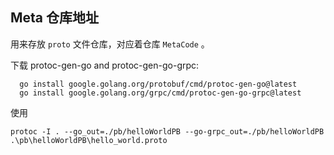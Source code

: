 ## Meta 仓库地址

用来存放 `proto` 文件仓库，对应着仓库 `MetaCode` 。


下载 protoc-gen-go and protoc-gen-go-grpc:
```shell
  go install google.golang.org/protobuf/cmd/protoc-gen-go@latest
  go install google.golang.org/grpc/cmd/protoc-gen-go-grpc@latest
```

使用 

```shell
protoc -I . --go_out=./pb/helloWorldPB --go-grpc_out=./pb/helloWorldPB  .\pb\helloWorldPB\hello_world.proto
```